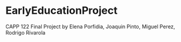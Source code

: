 # EarlyEducationProject
CAPP 122 Final Project by Elena Porfidia, Joaquin Pinto, Miguel Perez, Rodrigo Rivarola
